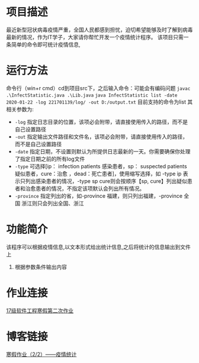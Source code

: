 # 项目描述
最近新型冠状病毒疫情严重，全国人民都感到担忧，迫切希望能够及时了解到病毒最新的情况，作为IT学子，大家请你帮忙开发一个疫情统计程序。
该项目只需一条简单的命令即可统计疫情信息,
# 运行方法
命令行（win+r cmd）cd到项目src下，之后输入命令：可能会有编码问题
``` javac .\InfectStatistic.java .\Lib.java ```
``` java InfectStatistic list -date 2020-01-22 -log 221701139/log/ -out D:/output.txt ```
目前支持的命令为list
其相关参数为:
* `-log` 指定日志目录的位置，该项必会附带，请直接使用传入的路径，而不是自己设置路径
* `-out` 指定输出文件路径和文件名，该项必会附带，请直接使用传入的路径，而不是自己设置路径
* `-date` 指定日期，不设置则默认为所提供日志最新的一天。你需要确保你处理了指定日期之前的所有log文件
* `-type` 可选择[ip： infection patients 感染患者，sp： suspected patients 疑似患者，cure：治愈 ，dead：死亡患者]，使用缩写选择，如 -type ip 表示只列出感染患者的情况，-type sp cure则会按顺序【sp, cure】列出疑似患者和治愈患者的情况，不指定该项默认会列出所有情况。
* `-province` 指定列出的省，如-province 福建，则只列出福建，-province 全国 浙江则只会列出全国、浙江
# 功能简介
该程序可以根据疫情信息,以文本形式给出统计信息,之后将统计的信息输出到文件上
<br>
1. 根据参数条件输出内容
# 作业连接
[17级软件工程寒假第二次作业](https://edu.cnblogs.com/campus/fzu/2020SpringW/homework/10281)
# 博客链接
[寒假作业（2/2）——疫情统计](https://www.cnblogs.com/cybersa/p/12323482.html)




